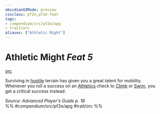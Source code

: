 ```yaml
---
obsidianUIMode: preview
cssclass: pf2e,pf2e-feat
tags:
- compendium/src/pf2e/apg
- trait/orc
aliases: ["Athletic Might"]
---
```

# Athletic Might  *Feat 5*  
[orc](/rules/traits/orc.md)  


Surviving in [hostile](/rules/conditions.md#Hostile) terrain has given you a great talent for mobility. Whenever you roll a success on an [Athletics](/compendium/skills.md#Athletics) check to [Climb](/rules/actions/climb.md) or [Swim](/rules/actions/swim.md), you get a critical success instead.

*Source: Advanced Player's Guide p. 18*  
%% #compendium/src/pf2e/apg #trait/orc %%